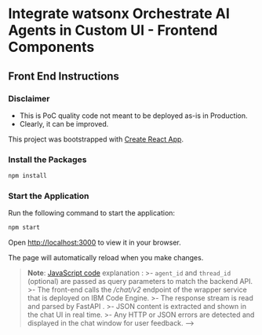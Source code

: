 # Integrate watsonx Orchestrate AI Agents in Custom UI - Frontend Components

## Front End Instructions

### Disclaimer
- This is PoC quality code not meant to be deployed as-is in Production.
- Clearly, it can be improved.

This project was bootstrapped with [Create React App](https://github.com/facebook/create-react-app).

### Install the Packages
```bash
npm install
```

### Start the Application
Run the following command to start the application:
```bash
npm start
```

Open [http://localhost:3000](http://localhost:3000) to view it in your browser.

The page will automatically reload when you make changes.

>**Note**: [JavaScript code](https://github.com/IBM/oic-i-agentic-ai-tutorials/blob/main/i-oic-integrate-headless-ai-agent/frontend_code/src/App.js) explanation :
        >- `agent_id` and `thread_id` (optional) are passed as query parameters to match the backend API.
        >- The front-end calls the _/chat/v2_ endpoint of the wrapper service that is deployed on IBM Code Engine.
        >- The response stream is read and parsed by FastAPI .
        >- JSON content is extracted and shown in the chat UI in real time.
        >- Any HTTP or JSON errors are detected and displayed in the chat window for user feedback. -->